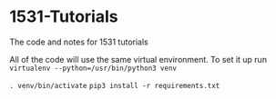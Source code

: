# 1531-Tutorials
The code and notes for 1531 tutorials

All of the code will use the same virtual environment. To set it up run
`virtualenv --python=/usr/bin/python3 venv`

`. venv/bin/activate`
`pip3 install -r requirements.txt`
